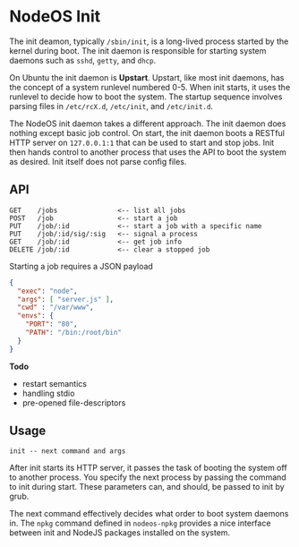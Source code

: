 # NodeOS Init

The init deamon, typically `/sbin/init`, is a long-lived process started by the kernel during boot.
The init daemon is responsible for starting system daemons such as `sshd`, `getty`, and `dhcp`.

On Ubuntu the init daemon is **Upstart**.
Upstart, like most init daemons, has the concept of a system runlevel numbered 0-5.
When init starts, it uses the runlevel to decide how to boot the system.
The startup sequence involves parsing files in `/etc/rcX.d`,
`/etc/init`, and `/etc/init.d`.

The NodeOS init daemon takes a different approach.
The init daemon does nothing except basic job control.
On start, the init daemon boots a RESTful HTTP server on `127.0.0.1:1` that can be used to start and stop jobs.
Init then hands control to another process that uses the API to boot the system as desired.
Init itself does not parse config files.

## API

```
GET    /jobs               <-- list all jobs
POST   /job                <-- start a job
PUT    /job/:id            <-- start a job with a specific name
PUT    /job/:id/sig/:sig   <-- signal a process
GET    /job/:id            <-- get job info
DELETE /job/:id            <-- clear a stopped job
```

Starting a job requires a JSON payload

```json
{
  "exec": "node",
  "args": [ "server.js" ],
  "cwd" : "/var/www",
  "envs": {
    "PORT": "80",
    "PATH": "/bin:/root/bin"
  }
}
```

**Todo**

- restart semantics
- handling stdio
- pre-opened file-descriptors

## Usage

```
init -- next command and args
```

After init starts its HTTP server,
it passes the task of booting the system off to another process.
You specify the next process by passing the command to init during start.
These parameters can, and should, be passed to init by grub.

The next command effectively decides what order to boot system daemons in.
The `npkg` command defined in `nodeos-npkg` provides a nice interface between init and NodeJS packages installed on the system.

